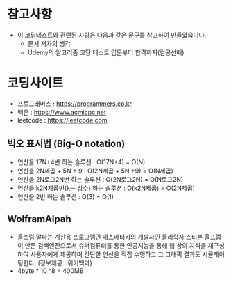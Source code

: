 # 참고사항
- 이 코딩테스트와 관련된 사항은 다음과 같은 문구를 참고하여 만들었습니다.
  - 문서 저자의 생각
  - Udemy의 알고리즘 코딩 테스트 입문부터 합격까지(컴공선배)

# 코딩사이트
- 프로그래머스 : https://programmers.co.kr
- 백준 : https://www.acmicpc.net
- leetcode : https://leetcode.com

## 빅오 표시법 (Big-O notation)
- 연산을 17N+4번 하는 솔루션 : O(17N+4) = O(N)
- 연산을 2N제곱 + 5N + 9 : O(2N제곱 + 5N +9) = O(N제곱)
- 연산을 2N로그2N번 하는 솔루션 : O(2N로그2N) = O(N로그2N)
- 연산을 k2N제곱번(k는 상수) 하는 솔루션 : O(k2N제곱) = O(2N제곱)
- 연산을 2번 하는 솔루션 : O(3) = O(1)

## WolframAlpah
- 울프럼 알파는 계산용 프로그램인 매스매티카의 개발자인 물리학자 스티븐 울프럼이 만든 검색엔진으로서 슈퍼컴퓨터를 통한 인공지능을 통해 웹 상의 지식을 재구성하여 사용자에게 제공하며 간단한 연산을 직접 수행하고 그 그래픽 결과도 시뮬레이팅한다. (정보제공 : 위키백과) 
- 4byte * 10 ^8 = 400MB